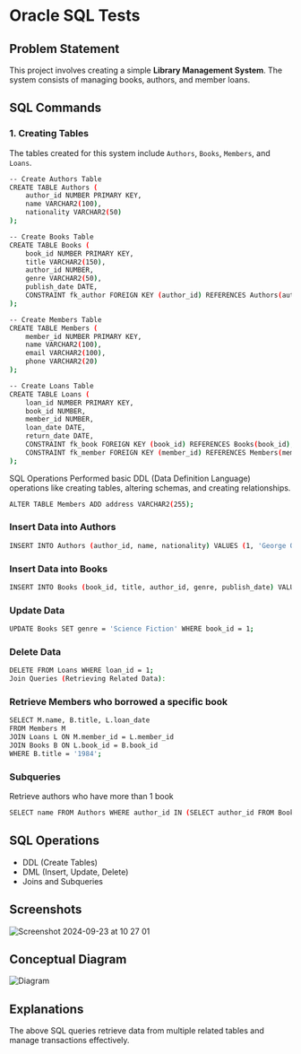 # Oracle SQL Tests

## Problem Statement
This project involves creating a simple **Library Management System**. The system consists of managing books, authors, and member loans.

## SQL Commands
### 1. Creating Tables
The tables created for this system include `Authors`, `Books`, `Members`, and `Loans`.

```bash
-- Create Authors Table
CREATE TABLE Authors (
    author_id NUMBER PRIMARY KEY,
    name VARCHAR2(100),
    nationality VARCHAR2(50)
);

-- Create Books Table
CREATE TABLE Books (
    book_id NUMBER PRIMARY KEY,
    title VARCHAR2(150),
    author_id NUMBER,
    genre VARCHAR2(50),
    publish_date DATE,
    CONSTRAINT fk_author FOREIGN KEY (author_id) REFERENCES Authors(author_id)
);

-- Create Members Table
CREATE TABLE Members (
    member_id NUMBER PRIMARY KEY,
    name VARCHAR2(100),
    email VARCHAR2(100),
    phone VARCHAR2(20)
);

-- Create Loans Table
CREATE TABLE Loans (
    loan_id NUMBER PRIMARY KEY,
    book_id NUMBER,
    member_id NUMBER,
    loan_date DATE,
    return_date DATE,
    CONSTRAINT fk_book FOREIGN KEY (book_id) REFERENCES Books(book_id),
    CONSTRAINT fk_member FOREIGN KEY (member_id) REFERENCES Members(member_id)
);
```

SQL Operations
Performed basic DDL (Data Definition Language) operations like creating tables, altering schemas, and creating relationships.

```bash
ALTER TABLE Members ADD address VARCHAR2(255);
```
### Insert Data into Authors
```bash
INSERT INTO Authors (author_id, name, nationality) VALUES (1, 'George Orwell', 'British');
```

### Insert Data into Books
```bash
INSERT INTO Books (book_id, title, author_id, genre, publish_date) VALUES (1, '1984', 1, 'Dystopian', TO_DATE('06-08-1949', 'DD-MM-YYYY'));
```

### Update Data
```bash
UPDATE Books SET genre = 'Science Fiction' WHERE book_id = 1;
```

### Delete Data
```bash
DELETE FROM Loans WHERE loan_id = 1;
Join Queries (Retrieving Related Data):
``` 

### Retrieve Members who borrowed a specific book
```bash
SELECT M.name, B.title, L.loan_date
FROM Members M
JOIN Loans L ON M.member_id = L.member_id
JOIN Books B ON L.book_id = B.book_id
WHERE B.title = '1984';
```
### Subqueries
Retrieve authors who have more than 1 book
```bash
SELECT name FROM Authors WHERE author_id IN (SELECT author_id FROM Books GROUP BY author_id HAVING COUNT(book_id) > 1);
```

## SQL Operations
- DDL (Create Tables)
- DML (Insert, Update, Delete)
- Joins and Subqueries

## Screenshots
![Screenshot 2024-09-23 at 10 27 01](https://github.com/user-attachments/assets/976af06c-bab4-42d1-99ad-368575fa32ae)

## Conceptual Diagram
![Diagram](Conceptual-Diagram.mdj)


## Explanations
The above SQL queries retrieve data from multiple related tables and manage transactions effectively.
